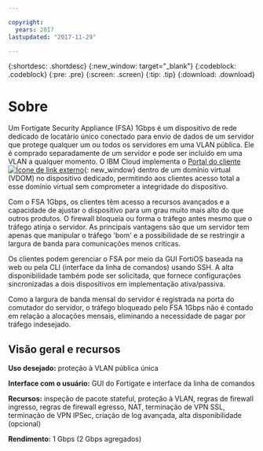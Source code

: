 ```yaml
---

copyright:
  years: 2017
lastupdated: "2017-11-29"

---
```


{:shortdesc: .shortdesc}
{:new_window: target="_blank"}
{:codeblock: .codeblock}
{:pre: .pre}
{:screen: .screen}
{:tip: .tip}
{:download: .download}

# Sobre

Um Fortigate Security Appliance (FSA) 1Gbps é um dispositivo de rede dedicado de
locatário único conectado para envio de dados de um servidor que protege qualquer um ou
todos os servidores em uma VLAN pública. Ele é comprado separadamente de um servidor e pode ser
incluído em uma VLAN a qualquer momento.  O IBM Cloud implementa o
[Portal
do cliente ![Ícone de link externo](../../icons/launch-glyph.svg "Ícone de link
externo")](http://www.fortinet.com/sites/default/files/productdatasheets/FortiGate-300C.pdf){: new_window} dentro de
um domínio virtual (VDOM) no dispositivo dedicado, permitindo aos clientes acesso total a
esse domínio virtual sem comprometer a integridade do dispositivo. 

Com o FSA 1Gbps, os clientes têm acesso a recursos avançados e a capacidade de
ajustar o dispositivo para um grau muito mais alto do que outros produtos. O firewall
bloqueia ou forma o tráfego antes mesmo que o tráfego atinja o servidor. As principais
vantagens são que um servidor tem apenas que manipular o tráfego 'bom' e a possibilidade de se restringir a largura de
banda para comunicações menos críticas. 

Os clientes podem gerenciar o FSA por meio da GUI FortiOS baseada na web ou pela
CLI (interface da linha de comandos) usando SSH. A alta disponibilidade também pode ser
solicitada, que fornece configurações sincronizadas a dois dispositivos em implementação
ativa/passiva.

Como a largura de banda mensal do servidor é registrada na porta do comutador do
servidor, o tráfego bloqueado pelo FSA 1Gbps não é contado em relação a alocações mensais,
eliminando a necessidade de pagar por tráfego indesejado.

## Visão geral e recursos

**Uso desejado:** proteção à VLAN pública única

**Interface com o usuário:** GUI do Fortigate e interface da
linha de comandos

**Recursos:** inspeção de pacote stateful, proteção à VLAN,
regras de firewall ingresso, regras de firewall egresso, NAT, terminação de VPN SSL,
terminação de VPN IPSec, criação de log avançada, alta disponibilidade (opcional)

**Rendimento:** 1 Gbps (2 Gbps agregados)
